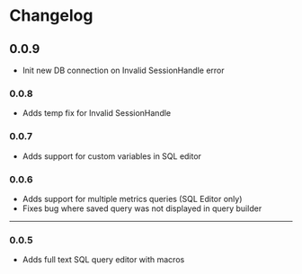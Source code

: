 # Changelog

## 0.0.9

- Init new DB connection on Invalid SessionHandle error

### 0.0.8

- Adds temp fix for Invalid SessionHandle 

### 0.0.7

- Adds support for custom variables in SQL editor

### 0.0.6

- Adds support for multiple metrics queries (SQL Editor only)
- Fixes bug where saved query was not displayed in query builder

---

### 0.0.5

- Adds full text SQL query editor with macros
